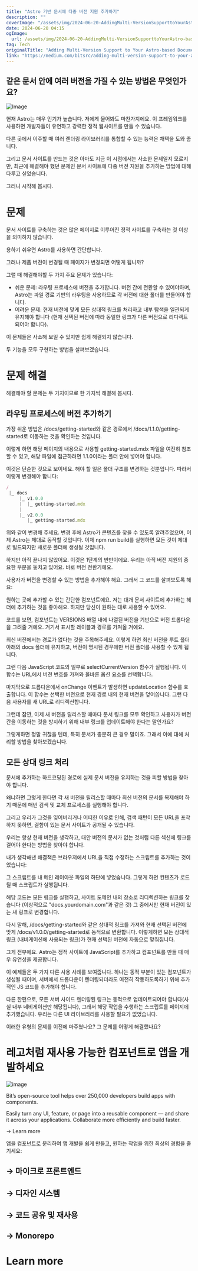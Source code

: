 ```yaml
---
title: "Astro 기반 문서에 다중 버전 지원 추가하기"
description: ""
coverImage: "/assets/img/2024-06-20-AddingMulti-VersionSupporttoYourAstro-basedDocumentation_0.png"
date: 2024-06-20 04:15
ogImage: 
  url: /assets/img/2024-06-20-AddingMulti-VersionSupporttoYourAstro-basedDocumentation_0.png
tag: Tech
originalTitle: "Adding Multi-Version Support to Your Astro-based Documentation"
link: "https://medium.com/bitsrc/adding-multi-version-support-to-your-astro-based-documentation-429aa2ca7089"
---
```



## 같은 문서 안에 여러 버전을 가질 수 있는 방법은 무엇인가요?

![Image](/assets/img/2024-06-20-AddingMulti-VersionSupporttoYourAstro-basedDocumentation_0.png)

현재 Astro는 매우 인기가 높습니다. 저에게 물어봐도 마찬가지에요. 이 프레임워크를 사용하면 개발자들이 유연하고 강력한 정적 웹사이트를 만들 수 있습니다.

다른 곳에서 이주할 때 여러 렌더링 라이브러리를 통합할 수 있는 능력은 채택을 도와 줍니다.

<div class="content-ad"></div>

그리고 문서 사이트를 만드는 것은 아마도 지금 이 시점에서는 사소한 문제일지 모르지만, 최근에 해결해야 했던 문제인 문서 사이트에 다중 버전 지원을 추가하는 방법에 대해 다루고 싶었습니다.

그러니 시작해 봅시다.

# 문제

문서 사이트를 구축하는 것은 많은 페이지로 이루어진 정적 사이트를 구축하는 것 이상을 의미하지 않습니다.

<div class="content-ad"></div>

용하기 쉬우면 Astro를 사용하면 간단합니다.

그러나 제품 버전이 변경될 때 페이지가 변경되면 어떻게 됩니까?

그럴 때 해결해야할 두 가지 주요 문제가 있습니다:

- 쉬운 문제: 라우팅 프로세스에 버전을 추가합니다. 버전 간에 전환할 수 있어야하며, Astro는 파일 경로 기반의 라우팅을 사용하므로 각 버전에 대한 폴더를 만들어야 합니다.
- 어려운 문제: 현재 버전에 맞게 모든 상대적 링크를 처리하고 내부 탐색을 일관되게 유지해야 합니다 (현재 선택된 버전에 따라 동일한 링크가 다른 버전으로 리디렉트되어야 합니다).

<div class="content-ad"></div>

이 문제들은 사소해 보일 수 있지만 쉽게 해결되지 않습니다.

두 기능을 모두 구현하는 방법을 살펴보겠습니다.

# 문제 해결

해결해야 할 문제는 두 가지이므로 한 가지씩 해결해 봅시다.

<div class="content-ad"></div>

## 라우팅 프로세스에 버전 추가하기

가장 쉬운 방법은 /docs/getting-started와 같은 경로에서 /docs/1.1.0/getting-started로 이동하는 것을 확인하는 것입니다.

이렇게 하면 해당 페이지의 내용으로 사용할 getting-started.mdx 파일을 여전히 참조할 수 있고, 해당 파일에 접근하려면 1.1.0이라는 폴더 안에 넣어야 합니다.

이것은 단순한 것으로 보이네요. 해야 할 일은 폴더 구조를 변경하는 것뿐입니다. 따라서 이렇게 변경해야 합니다:

<div class="content-ad"></div>

```js
/
 |_ docs
     |_ v1.0.0
     |  |_ getting-started.mdx
     |
     |_ v2.0.0
        |_ getting-started.mdx
```

위와 같이 변경해 주세요. 변경 후에 Astro가 콘텐츠를 찾을 수 있도록 알려주었으며, 이제 Astro는 제대로 동작할 것입니다. 이제 npm run build를 실행하면 모든 것이 제대로 빌드되지만 새로운 폴더에 생성될 것입니다.

<div class="content-ad"></div>

하지만 아직 끝나지 않았어요. 이것은 1단계의 반만이에요. 우리는 아직 버전 지원의 중요한 부분을 놓치고 있어요. 바로 버전 전환기에요.

사용자가 버전을 변경할 수 있는 방법을 추가해야 해요. 그래서 그 코드를 살펴보도록 해요:

원하는 곳에 추가할 수 있는 간단한 컴포넌트에요. 저는 대개 문서 사이트에 추가하는 헤더에 추가하는 것을 좋아해요. 하지만 당신이 원하는 대로 사용할 수 있어요.

코드를 보면, 컴포넌트는 VERSIONS 배열 내에 나열된 버전을 기반으로 버전 드롭다운을 그려줄 거에요. 거기서 표시할 레이블과 경로를 가져올 거에요.

<div class="content-ad"></div>

최신 버전에서는 경로가 없다는 것을 주목해주세요. 이렇게 하면 최신 버전을 루트 폴더 아래의 docs 폴더에 유지하고, 버전이 명시된 경우에만 버전 폴더를 사용할 수 있게 됩니다.

그런 다음 JavaScript 코드의 일부로 selectCurrentVersion 함수가 실행됩니다. 이 함수는 URL에서 버전 번호를 가져와 올바른 옵션 요소를 선택합니다.

마지막으로 드롭다운에서 onChange 이벤트가 발생하면 updateLocation 함수를 호출합니다. 이 함수는 선택한 버전으로 현재 경로 내의 현재 버전을 덮어씁니다. 그런 다음 사용자를 새 URL로 리디렉션합니다.

그런데 잠깐, 이제 새 버전을 릴리스할 때마다 문서 링크를 모두 확인하고 사용자가 버전 간을 이동하는 것을 방지하기 위해 내부 링크를 업데이트해야 한다는 말인가요?

<div class="content-ad"></div>

그렇게하면 정말 귀찮을 텐데, 특히 문서가 충분히 큰 경우 말이죠. 그래서 이에 대해 처리할 방법을 찾아보겠습니다.

## 모든 상대 링크 처리

문서에 추가하는 하드코딩된 경로에 실제 문서 버전을 유지하는 것을 피할 방법을 찾아야 합니다.

왜냐하면 그렇게 한다면 각 새 버전을 릴리스할 때마다 최신 버전의 문서를 복제해야 하기 때문에 매번 검색 및 교체 프로세스를 실행해야 합니다.

<div class="content-ad"></div>

그리고 우리가 그것을 잊어버리거나 어떠한 이유로 인해, 검색 패턴이 모든 URL을 포착하지 못하면, 결함이 있는 문서 사이트가 공개될 수 있습니다.

우리는 항상 현재 버전을 생각하고, 대안 버전의 문서가 없는 것처럼 다른 섹션에 링크를 걸어야 한다는 방법을 찾아야 합니다.

내가 생각해낸 해결책은 브라우저에서 URL을 직접 수정하는 스크립트를 추가하는 것이었습니다:

그 스크립트를 내 메인 레이아웃 파일의 하단에 넣었습니다. 그렇게 하면 컨텐츠가 로드될 때 스크립트가 실행됩니다.

<div class="content-ad"></div>

해당 코드는 모든 링크를 실행하고, 사이트 도메인 내의 장소로 리디렉션하는 링크를 찾습니다 (이상적으로 "docs.yourdomain.com"과 같은 것) 그 중에서만 현재 버전이 있는 새 링크로 변경합니다.

다시 말해, /docs/getting-started와 같은 상대적 링크를 가져와 현재 선택된 버전에 맞게 /docs/v1.0.0/getting-started로 동적으로 변환합니다. 이렇게하면 모든 상대적 링크 (내비게이션에 사용되는 링크)가 현재 선택된 버전에 자동으로 맞춰집니다.

그게 전부에요. Astro는 정적 사이트에 JavaScript를 추가하고 컴포넌트를 만들 때 매우 유연성을 제공합니다.

<div class="content-ad"></div>

이 예제들은 두 가지 다른 사용 사례를 보여줍니다. 하나는 동적 부분이 있는 컴포넌트가 생성될 때이며, 서버에서 드롭다운이 렌더링되더라도 여전히 작동하도록하기 위해 추가적인 JS 코드를 추가해야 합니다.

다른 한편으로, 모든 서버 사이드 렌더링된 링크는 동적으로 업데이트되어야 합니다(사실 내부 네비게이션만 해당됩니다), 그래서 해당 작업을 수행하는 스크립트를 페이지에 추가했습니다. 우리는 다른 UI 라이브러리를 사용할 필요가 없었습니다.

이러한 유형의 문제를 이전에 마주쳤나요? 그 문제를 어떻게 해결했나요?

# 레고처럼 재사용 가능한 컴포넌트로 앱을 개발하세요

<div class="content-ad"></div>


![image](/assets/img/2024-06-20-AddingMulti-VersionSupporttoYourAstro-basedDocumentation_1.png)

Bit’s open-source tool helps over 250,000 developers build apps with components.

Easily turn any UI, feature, or page into a reusable component — and share it across your applications. Collaborate more efficiently and build faster.

→ Learn more


<div class="content-ad"></div>

앱을 컴포넌트로 분리하여 앱 개발을 쉽게 만들고, 원하는 작업을 위한 최상의 경험을 즐기세요:

## → 마이크로 프론트엔드

## → 디자인 시스템

## → 코드 공유 및 재사용

<div class="content-ad"></div>

## → Monorepo

# Learn more